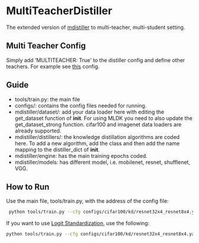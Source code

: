 # MultiTeacherDistiller
The extended version of [mdistiller](<https://github.com/megvii-research/mdistiller>) to multi-teacher, multi-student setting. 
## Multi Teacher Config
Simply add  'MULTITEACHER: True' to the distiller config and define other teachers. For example see [this](https://github.com/BanafshehKarimian/MultiTeacherDistiller/blob/main/configs/cifar100/multi_kd/resnet8x4.yaml) config.
## Guide
- tools/train.py: the main file
- configs/: contains the config files needed for running. 
- mdistiller/dataset/: add your data loader here with editing the get_dataset function of __init__. For using MLDK you need to also update the get_dataset_strong function. cifar100 and imagenet data loaders are already supported.
- mdistiller/distillers/: the knowledge distillation algorithms are coded here. To add a new algorithm, add the class and then add the name mapping to the distiller_dict of __init__.
- mdistiller/engine: has the main training epochs coded.
- mdistiller/models: has different model, i.e. mobilenet, resnet, shufflenet, VGG.
## How to Run
Use the main file, tools/train.py, with the address of the config file:
```bash
 python tools/train.py --cfg configs/cifar100/kd/resnet32x4_resnet8x4.yaml
  ```
If you want to use [Logit Standardization](https://github.com/sunshangquan/logit-standardization-KD/tree/master), use the following:
 ```bash
 python tools/train.py --cfg configs/cifar100/kd/resnet32x4_resnet8x4.yaml --logit-stand --base-temp 2 --kd-weight 9
  ```
